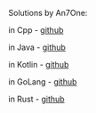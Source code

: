 Solutions by An7One:

in Cpp - [github](https://github.com/an7one/leetcode-solutions-cpp-an7one)

in Java - [github](https://github.com/an7one/leetcode-solutions-java-an7one)

in Kotlin - [github](https://github.com/an7one/leetcode-solutions-kotlin-an7one)

in GoLang - [github](https://github.com/An7One/leetcode-solutions-golang-an7one)

in Rust - [github](https://github.com/An7One/leetcode-solutions-rust-an7one)